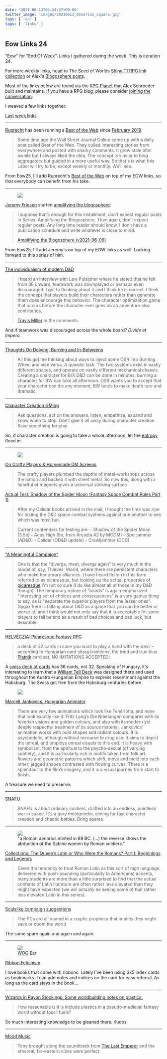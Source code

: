 ```yaml
---
date: '2021-06-13T06:24:37+09:00'
twitter_image: 'images/20210613_denarius_square.jpg'
tags: [ 'en' ]
tags: [ 'links' ]
---
```


## Eow Links 24

"Eow" for "End Of Week". Links I gathered during the week. This is iteration 24.

For more weekly links, head to The Seed of Worlds [Shiny TTRPG link collection](https://seedofworlds.blogspot.com/search/label/weekly%20links) or Alex's [Blogosphere posts](https://alexschroeder.ch/wiki/Blogosphere).

Most of the links below are found via the [RPG Planet](https://campaignwiki.org/rpg/) that Alex Schroeder built and maintains. If you have a RPG blog, please consider [joining the conversation](https://campaignwiki.org/wiki/Planet/Please_join!).

I weaved a few links together.

[Last week links](20210605.html?t=Eow_Links_23&f=eow24)

<hr/>

[Ruprecht](https://ruprechtsrpg.blogspot.com/) has been running a [Best of the Web](https://ruprechtsrpg.blogspot.com/search/label/Best%20of%20the%20Web) since [February 2019](https://ruprechtsrpg.blogspot.com/2019/02/best-of-web.html).

> Some time ago the Wall Street Journal Online came up with a daily post called Best of the Web. They culled interesting stories from everywhere and posted with snarky comments. It grew stale after awhile but I always liked the idea. The concept is similar to blog aggregators but guided in a more useful way. So that's is what this Label will try to be, except weekly or monthly. We'll see.

From Eow25, I'll add Ruprecht's [Best of the Web](https://ruprechtsrpg.blogspot.com/search/label/Best%20of%20the%20Web) on top of my EOW links, so that everybody can benefit from his take.

<hr/>

<figure class="right largest">
<a href="https://takeonrules.com"><img src="images/20210613_takeonrules.jpg" loading="lazy" /></a>
<figcaption>
</figcaption>
</figure>

[Jeremy Friesen](https://takeonrules.com) started [amplifying the blogosphere](https://takeonrules.com/series/amplifying-the-blogosphere/):

> I suppose that’s enough for this installment, don’t expect regular posts in Series: Amplifying the Blogosphere. Then again, don’t expect regular posts. Any long time reader should know, I don’t have a publication schedule and write whatever is close to mind.
>
> <span class="attribution"><a href="https://takeonrules.com/2021/06/06/amplifying-the-blogosphere-v2021-06-06/">Amplifying the Blogosphere (v2021-06-06)</a></span>

From Eow25, I'll add Jeremy's on top of my EOW links as well. Looking forward to this series of him.

<hr/>

[The individualism of modern D&D](https://methodsetmadness.blogspot.com/2021/06/the-individualism-of-modern-d.html)

> I heard an interview with Lew Pulsipher where he stated that he felt from 3E onward, teamwork was downplayed or perhaps even discouraged. I got to thinking about it and I think he is correct. I think the concept that players build their characters rather than generate them does encourage this behavior. The character optimization game that occurs before the character ever goes on an adventure also contributes.
>
> <span class="attribution"><a href="https://grumpywizard.home.blog/">Travis Miller</a> in the comments</span>

And if teamwork was discouraged across the whole board? _Divide et Impera_.

<hr/>

[Thoughts On Delving, Burning and In-Betweens](https://auguryignored.wordpress.com/2021/06/09/thoughts-on-delving-burning-and-in-betweens/)

> All this got me thinking about ways to inject some OSR into Burning Wheel and vice versa. A quixotic task. The two systems exist in vastly different spaces, and operate on vastly different mechanical chassis. Creating a character for B/X D&D can be done in minutes; burning a character for BW can take all afternoon. OSR wants you to accept that your character can die any moment; BW tends to make death rare and dramatic.

<hr/>

[Character Creation GMing](https://githyankidiaspora.wordpress.com/2021/06/07/character-creation-gming/)

> Ask questions, act on the answers, listen, empathize, expand and know when to stop. Don’t give it all away during character creation. Save something for play.

So, if character creation is going to take a whole afternoon, let the [entropy](https://en.wikipedia.org/wiki/Entropy_(computing)) flood in.

<hr/>

<figure class="right">
<a href="https://seedofworlds.blogspot.com/2021/06/on-crafty-players-homemade-dm-screens.html"><img src="images/20210613_screen.jpg" loading="lazy" /></a>
<figcaption>
</figcaption>
</figure>

[On Crafty Players & Homemade DM Screens](https://seedofworlds.blogspot.com/2021/06/on-crafty-players-homemade-dm-screens.html)

> The crafty players plumbed the depths of metal-workshops across the nation and backed it with sheet metal. So now this, along with a handful of magnets gives a universal sticking surface

[Actual Test: Shadow of the Spider Moon (Fantasy Space Combat Rules Part 1)](http://seedofworlds.blogspot.com/2021/06/actual-test-shadow-of-spider-moon.html)

> After my Calidar books arrived in the mail, I thought the time was ripe for testing the D&D space combat systems against one another to see which was most fun.
>
> Current contenders for testing are: - Shadow of the Spider Moon (3.5e) - Aces High (5e, from Arcadia #3 by MCDM) - Spelljammer (AD&D) - Calidar (OD&D update) - Crawljammer (DCC)

<hr/>

["A Meaningful Campaign"](https://wanderinggamist.blogspot.com/2021/06/a-meaningful-campaign.html)

> One is that the "diverge, meet, diverge again" is very much in the model of, say, Thieves' World, where there are persistent characters who make temporary alliances.  I have heard fiction in this form referred to as picaresque, but looking up the actual properties of [picaresque](https://en.wikipedia.org/wiki/Picaresque_novel#Defined) I'm not so sure (I do like almost all of those in my D&D though).  The temporary nature of "bands" is again emphasized.  "interesting set of choices and consequences" is a very gamey thing to say, as is "separate the superior players from the lesser ones".
> Gygax here is talking about D&D as a game that you can be better or worse at, and I think would not only say that it is acceptable for some players to fall behind as a result of bad choices and bad luck, but desirable.

<hr/>

[HELVÉCZIA: Picaresque Fantasy RPG](https://beyondfomalhaut.blogspot.com/2021/06/news-helveczia-picaresque-fantasy-rpg.html)

> a deck of 32 cards in case you want to play a hand with the devil – according to Hungarian card sharp traditions, the tried and true blue [Piatnik](https://en.wikipedia.org/wiki/Piatnik) card set, NO IMITATIONS ACCEPTED!

A [swiss deck of cards](https://en.wikipedia.org/wiki/Swiss-suited_playing_cards) has 36 cards, not 32. Speaking of Hungary, it's interesting to learn that a [William Tell Deck](https://en.wikipedia.org/wiki/Swiss-suited_playing_cards#%22William_Tell%22_set) was designed there and used throughout the Austro-Hungarian Empire to express resentment against the Habsburg. The Swiss got free from the Habsburg centuries before.

<figure class="right">
<a href="https://www.valaszonline.hu/2021/02/22/jankovics-marcell-toldi-interju-2/"><img src="images/20210613_jankovics.jpg" loading="lazy" /></a>
<figcaption>
</figcaption>
</figure>

[Marcell Jankovics, Hungarian Animator](https://beyondfomalhaut.blogspot.com/2021/06/beyonde-marcell-jankovics-hungarian.html)

> There are very few animations which look like Fehérlófia, and none that look exactly like it: Fritz Lang’s Die Nibelungen compares with its feverish visions and golden colours, and also with its modern yet deeply respectful treatment of its source material. Jankovics’ animation works with bold shapes and radiant colours. It is psychedelic, although without recourse to drug use: it aims to depict the unreal, and employs unreal visuals to this end. It is heavy with symbolism, from the spiritual to the psycho-sexual (of varying subtlety), and it is particularly rich in motifs taken from folk art: flowers and geometric patterns which shift, move and meld into each other; jagged shapes contrasted with flowing curves. There is a splendour to the film’s imagery, and it is a visual journey from start to finish.

A treasure we need to preserve.

<hr/>

[SNAFU](https://slightadjustments.blogspot.com/2021/06/snafu.html)

> SNAFU is about ordinary soldiers, drafted into an endless, pointless war in space. It's a gory meatgrinder, aiming for fast character creation and chaotic battles. Bring spares.

<hr/>

<figure class="right larger">
<a href="https://en.wikipedia.org/wiki/The_Rape_of_the_Sabine_Women#/media/File:L._Titurius_L.f._Sabinus._denarius,_89_BC,_RRC_344-1a.jpg"><img src="images/20210613_denarius.jpg" loading="lazy" /></a>
<figcaption>
"a Roman denarius minted in 89 BC. (...) the reverse shows the abduction of the Sabine women by Roman soldiers."
</figcaption>
</figure>

[Collections: The Queen’s Latin or Who Were the Romans? Part I: Beginnings and Legends](https://acoup.blog/2021/06/11/collections-the-queens-latin-or-who-were-the-romans-part-i-beginnings-and-legends/)

> Given the tendency to treat Roman Latin as this sort of high language, delivered with posh-sounding (particularly to Americans) accents, many students are more than a little surprised to find that the actual contents of Latin literature are often rather less elevated than they might have expected (we will actually be seeing some of that rather less elevated Latin in this series).

<hr/>

[Soulslike campaign suggestions](https://pretendo.games/2021/06/06/soulslike-campaign-suggestions/)

> The PCs are all named in a cryptic prophecy that implies they might save or doom the world

The same spare again and again and again.

<hr/>

<figure class="right smaller">
<a href="https://www.indiegamereadingclub.com/indie-game-reading-club/ribbon-fetishism/"><img src="images/20210613_dogear.jpg" loading="lazy" /></a>
<figcaption>
<a href="https://www.drivethrurpg.com/product/308470/Wolves-of-God-Adventures-in-Dark-Ages-England?affiliate_id=2746229">WOG</a> Ear
</figcaption>
</figure>

[Ribbon Fetishism](https://www.indiegamereadingclub.com/indie-game-reading-club/ribbon-fetishism/)

I love books that come with ribbons. Lately I've been using 3x5 index cards as bookmarks. I can add notes and indices on the card for easy referral. As long as the card stays in the book...

<hr/>

[Wizards in Rayon Stockings: Some worldbuilding notes on plastics.](https://paperelemental.blogspot.com/2021/06/wizards-in-rayon-stockings-some.html)

> How reasonable is it is include plastics in a pseudo-medieval fantasy world without fossil fuels?

So much interesting knowledge to be gleaned there. Kudos.

<hr/>

[Mood Music](https://dunrominuniversitypress.com/blog/2021/06/27/mood-music)

> Tony brought along the soundtrack from <a href="https://www.youtube.com/watch?v=wnPKTADXkG0&list=PL7wv1Ns4VJAmPRx8tWP-gtHPbhhmhscaO&index=13">The Last Emperor</a> and the ethereal, far-eastern vibes were perfect.

